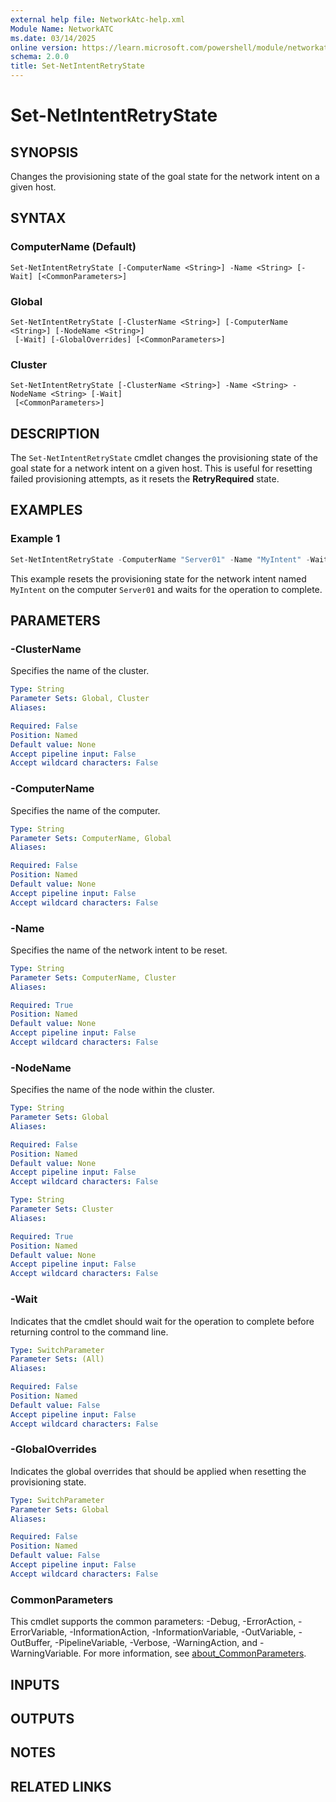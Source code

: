 ```yaml
---
external help file: NetworkAtc-help.xml
Module Name: NetworkATC
ms.date: 03/14/2025
online version: https://learn.microsoft.com/powershell/module/networkatc/set-netintentretrystate?view=windowsserver2025-ps&wt.mc_id=ps-gethelp
schema: 2.0.0
title: Set-NetIntentRetryState
---
```


# Set-NetIntentRetryState

## SYNOPSIS
Changes the provisioning state of the goal state for the network intent on a given host.

## SYNTAX

### ComputerName (Default)

```
Set-NetIntentRetryState [-ComputerName <String>] -Name <String> [-Wait] [<CommonParameters>]
```

### Global

```
Set-NetIntentRetryState [-ClusterName <String>] [-ComputerName <String>] [-NodeName <String>]
 [-Wait] [-GlobalOverrides] [<CommonParameters>]
```

### Cluster

```
Set-NetIntentRetryState [-ClusterName <String>] -Name <String> -NodeName <String> [-Wait]
 [<CommonParameters>]
```

## DESCRIPTION

The `Set-NetIntentRetryState` cmdlet changes the provisioning state of the goal
state for a network intent on a given host. This is useful for resetting failed
provisioning attempts, as it resets the **RetryRequired** state.

## EXAMPLES

### Example 1

```powershell
Set-NetIntentRetryState -ComputerName "Server01" -Name "MyIntent" -Wait
```

This example resets the provisioning state for the network intent named
`MyIntent` on the computer `Server01` and waits for the operation to complete.

## PARAMETERS

### -ClusterName

Specifies the name of the cluster.

```yaml
Type: String
Parameter Sets: Global, Cluster
Aliases:

Required: False
Position: Named
Default value: None
Accept pipeline input: False
Accept wildcard characters: False
```

### -ComputerName

Specifies the name of the computer.

```yaml
Type: String
Parameter Sets: ComputerName, Global
Aliases:

Required: False
Position: Named
Default value: None
Accept pipeline input: False
Accept wildcard characters: False
```

### -Name

Specifies the name of the network intent to be reset.

```yaml
Type: String
Parameter Sets: ComputerName, Cluster
Aliases:

Required: True
Position: Named
Default value: None
Accept pipeline input: False
Accept wildcard characters: False
```

### -NodeName

Specifies the name of the node within the cluster.

```yaml
Type: String
Parameter Sets: Global
Aliases:

Required: False
Position: Named
Default value: None
Accept pipeline input: False
Accept wildcard characters: False
```

```yaml
Type: String
Parameter Sets: Cluster
Aliases:

Required: True
Position: Named
Default value: None
Accept pipeline input: False
Accept wildcard characters: False
```

### -Wait

Indicates that the cmdlet should wait for the operation to complete before
returning control to the command line.

```yaml
Type: SwitchParameter
Parameter Sets: (All)
Aliases:

Required: False
Position: Named
Default value: False
Accept pipeline input: False
Accept wildcard characters: False
```

### -GlobalOverrides

Indicates the global overrides that should be applied when resetting the provisioning state.

```yaml
Type: SwitchParameter
Parameter Sets: Global
Aliases:

Required: False
Position: Named
Default value: False
Accept pipeline input: False
Accept wildcard characters: False
```

### CommonParameters

This cmdlet supports the common parameters: -Debug, -ErrorAction,
-ErrorVariable, -InformationAction, -InformationVariable, -OutVariable,
-OutBuffer, -PipelineVariable, -Verbose, -WarningAction, and -WarningVariable.
For more information, see
[about_CommonParameters](/powershell/module/microsoft.powershell.core/about/about_commonparameters).

## INPUTS

## OUTPUTS

## NOTES

## RELATED LINKS
